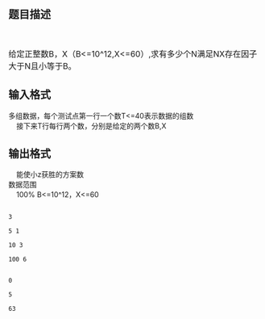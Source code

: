 ## 题目描述

<p><span style="font-size: medium">  </span></p> 
<div v:shape="_x0000_s1026"> 
 <div>
  <span style="font-size: medium">给定正整数B，X（B<=10^12,X<=60）,求有多少个N满足NX存在因子大于N且小等于B。</span>
 </div> 
</div> 
<p></p>

## 输入格式

<p>多组数据，每个测试点第一行一个数T<=40表示数据的组数<br>     接下来T行每行两个数，分别是给定的两个数B,X<br> </p>

## 输出格式

<p>    能使小z获胜的方案数<br> 数据范围<br>     100% B<=10^12，X<=60</p> 
<p></p>

```input1
3
5 1
10 3
100 6
```
```output1
0
5
63
```
